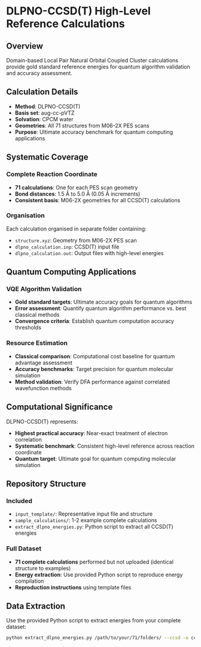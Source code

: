 # DLPNO-CCSD(T) High-Level Reference Calculations

## Overview

Domain-based Local Pair Natural Orbital Coupled Cluster calculations provide gold standard reference energies for quantum algorithm validation and accuracy assessment.

## Calculation Details

- **Method**: DLPNO-CCSD(T)
- **Basis set**: aug-cc-pVTZ
- **Solvation**: CPCM water
- **Geometries**: All 71 structures from M06-2X PES scans
- **Purpose**: Ultimate accuracy benchmark for quantum computing applications

## Systematic Coverage

### Complete Reaction Coordinate
- **71 calculations**: One for each PES scan geometry
- **Bond distances**: 1.5 Å to 5.0 Å (0.05 Å increments)
- **Consistent basis**: M06-2X geometries for all CCSD(T) calculations

### Organisation
Each calculation organised in separate folder containing:
- `structure.xyz`: Geometry from M06-2X PES scan
- `dlpno_calculation.inp`: CCSD(T) input file
- `dlpno_calculation.out`: Output files with high-level energies

## Quantum Computing Applications

### VQE Algorithm Validation
- **Gold standard targets**: Ultimate accuracy goals for quantum algorithms
- **Error assessment**: Quantify quantum algorithm performance vs. best classical methods
- **Convergence criteria**: Establish quantum computation accuracy thresholds

### Resource Estimation
- **Classical comparison**: Computational cost baseline for quantum advantage assessment
- **Accuracy benchmarks**: Target precision for quantum molecular simulation
- **Method validation**: Verify DFA performance against correlated wavefunction methods

## Computational Significance

DLPNO-CCSD(T) represents:
- **Highest practical accuracy**: Near-exact treatment of electron correlation
- **Systematic benchmark**: Consistent high-level reference across reaction coordinate
- **Quantum target**: Ultimate goal for quantum computing molecular simulation

## Repository Structure

### Included
- `input_template/`: Representative input file and structure
- `sample_calculations/`: 1-2 example complete calculations
- `extract_dlpno_energies.py`: Python script to extract all CCSD(T) energies

### Full Dataset
- **71 complete calculations** performed but not uploaded (identical structure to examples)
- **Energy extraction**: Use provided Python script to reproduce energy compilation
- **Reproduction instructions** using template files

## Data Extraction

Use the provided Python script to extract energies from your complete dataset:
```bash
python extract_dlpno_energies.py /path/to/your/71/folders/ --ccsd -o ccsd_energies.csv
